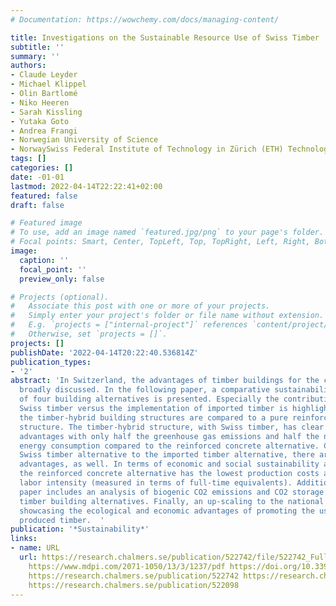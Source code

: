 ```yaml
---
# Documentation: https://wowchemy.com/docs/managing-content/

title: Investigations on the Sustainable Resource Use of Swiss Timber
subtitle: ''
summary: ''
authors:
- Claude Leyder
- Michael Klippel
- Olin Bartlomé
- Niko Heeren
- Sarah Kissling
- Yutaka Goto
- Andrea Frangi
- Norwegian University of Science
- NorwaySwiss Federal Institute of Technology in Zürich (ETH) Technology (NTNU)  Switzerland
tags: []
categories: []
date: -01-01
lastmod: 2022-04-14T22:22:41+02:00
featured: false
draft: false

# Featured image
# To use, add an image named `featured.jpg/png` to your page's folder.
# Focal points: Smart, Center, TopLeft, Top, TopRight, Left, Right, BottomLeft, Bottom, BottomRight.
image:
  caption: ''
  focal_point: ''
  preview_only: false

# Projects (optional).
#   Associate this post with one or more of your projects.
#   Simply enter your project's folder or file name without extension.
#   E.g. `projects = ["internal-project"]` references `content/project/deep-learning/index.md`.
#   Otherwise, set `projects = []`.
projects: []
publishDate: '2022-04-14T20:22:40.536814Z'
publication_types:
- '2'
abstract: 'In Switzerland, the advantages of timber buildings for the climate are
  broadly discussed. In the following paper, a comparative sustainability assessment
  of four building alternatives is presented. Especially the contribution of implementing
  Swiss timber versus the implementation of imported timber is highlighted. Additionally,
  the timber-hybrid building structures are compared to a pure reinforced concrete
  structure. The timber-hybrid structure, with Swiss timber, has clear ecological
  advantages with only half the greenhouse gas emissions and half the non-renewable
  energy consumption compared to the reinforced concrete alternative. Comparing the
  Swiss timber alternative to the imported timber alternative, there are clear ecological
  advantages, as well. In terms of economic and social sustainability assessment criteria,
  the reinforced concrete alternative has the lowest production costs and the lowest
  labor intensity (measured in terms of full-time equivalents). Additionally, the
  paper includes an analysis of biogenic CO2 emissions and CO2 storage within the
  timber building alternatives. Finally, an up-scaling to the national level is attempted,
  showcasing the ecological and economic advantages of promoting the use of locally
  produced timber.  '
publication: '*Sustainability*'
links:
- name: URL
  url: https://research.chalmers.se/publication/522742/file/522742_Fulltext.pdf FULLTEXT
    https://www.mdpi.com/2071-1050/13/3/1237/pdf https://doi.org/10.3390/su13031237
    https://research.chalmers.se/publication/522742 https://research.chalmers.se/publication/522702
    https://research.chalmers.se/publication/522098
---
```

